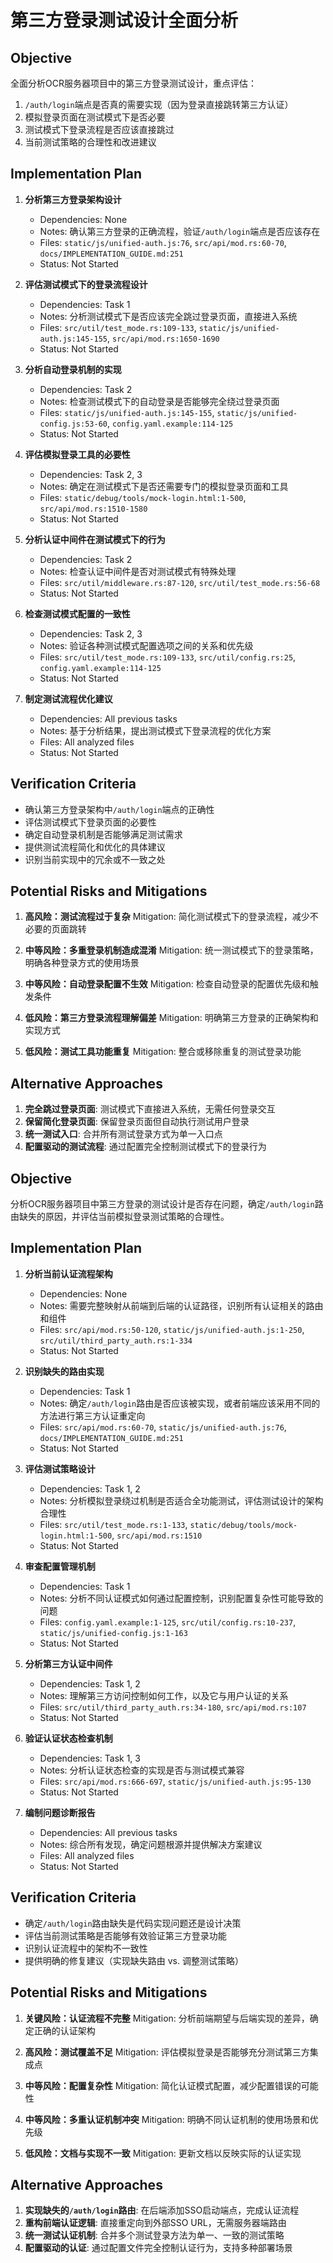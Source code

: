 # 第三方登录测试设计全面分析

## Objective
全面分析OCR服务器项目中的第三方登录测试设计，重点评估：
1. `/auth/login`端点是否真的需要实现（因为登录直接跳转第三方认证）
2. 模拟登录页面在测试模式下是否必要
3. 测试模式下登录流程是否应该直接跳过
4. 当前测试策略的合理性和改进建议

## Implementation Plan

1. **分析第三方登录架构设计**
   - Dependencies: None
   - Notes: 确认第三方登录的正确流程，验证`/auth/login`端点是否应该存在
   - Files: `static/js/unified-auth.js:76`, `src/api/mod.rs:60-70`, `docs/IMPLEMENTATION_GUIDE.md:251`
   - Status: Not Started

2. **评估测试模式下的登录流程设计**
   - Dependencies: Task 1
   - Notes: 分析测试模式下是否应该完全跳过登录页面，直接进入系统
   - Files: `src/util/test_mode.rs:109-133`, `static/js/unified-auth.js:145-155`, `src/api/mod.rs:1650-1690`
   - Status: Not Started

3. **分析自动登录机制的实现**
   - Dependencies: Task 2
   - Notes: 检查测试模式下的自动登录是否能够完全绕过登录页面
   - Files: `static/js/unified-auth.js:145-155`, `static/js/unified-config.js:53-60`, `config.yaml.example:114-125`
   - Status: Not Started

4. **评估模拟登录工具的必要性**
   - Dependencies: Task 2, 3
   - Notes: 确定在测试模式下是否还需要专门的模拟登录页面和工具
   - Files: `static/debug/tools/mock-login.html:1-500`, `src/api/mod.rs:1510-1580`
   - Status: Not Started

5. **分析认证中间件在测试模式下的行为**
   - Dependencies: Task 2
   - Notes: 检查认证中间件是否对测试模式有特殊处理
   - Files: `src/util/middleware.rs:87-120`, `src/util/test_mode.rs:56-68`
   - Status: Not Started

6. **检查测试模式配置的一致性**
   - Dependencies: Task 2, 3
   - Notes: 验证各种测试模式配置选项之间的关系和优先级
   - Files: `src/util/test_mode.rs:109-133`, `src/util/config.rs:25`, `config.yaml.example:114-125`
   - Status: Not Started

7. **制定测试流程优化建议**
   - Dependencies: All previous tasks
   - Notes: 基于分析结果，提出测试模式下登录流程的优化方案
   - Files: All analyzed files
   - Status: Not Started

## Verification Criteria
- 确认第三方登录架构中`/auth/login`端点的正确性
- 评估测试模式下登录页面的必要性
- 确定自动登录机制是否能够满足测试需求
- 提供测试流程简化和优化的具体建议
- 识别当前实现中的冗余或不一致之处

## Potential Risks and Mitigations

1. **高风险：测试流程过于复杂**
   Mitigation: 简化测试模式下的登录流程，减少不必要的页面跳转

2. **中等风险：多重登录机制造成混淆**
   Mitigation: 统一测试模式下的登录策略，明确各种登录方式的使用场景

3. **中等风险：自动登录配置不生效**
   Mitigation: 检查自动登录的配置优先级和触发条件

4. **低风险：第三方登录流程理解偏差**
   Mitigation: 明确第三方登录的正确架构和实现方式

5. **低风险：测试工具功能重复**
   Mitigation: 整合或移除重复的测试登录功能

## Alternative Approaches

1. **完全跳过登录页面**: 测试模式下直接进入系统，无需任何登录交互
2. **保留简化登录页面**: 保留登录页面但自动执行测试用户登录
3. **统一测试入口**: 合并所有测试登录方式为单一入口点
4. **配置驱动的测试流程**: 通过配置完全控制测试模式下的登录行为

## Objective
分析OCR服务器项目中第三方登录的测试设计是否存在问题，确定`/auth/login`路由缺失的原因，并评估当前模拟登录测试策略的合理性。

## Implementation Plan

1. **分析当前认证流程架构**
   - Dependencies: None
   - Notes: 需要完整映射从前端到后端的认证路径，识别所有认证相关的路由和组件
   - Files: `src/api/mod.rs:50-120`, `static/js/unified-auth.js:1-250`, `src/util/third_party_auth.rs:1-334`
   - Status: Not Started

2. **识别缺失的路由实现**
   - Dependencies: Task 1
   - Notes: 确定`/auth/login`路由是否应该被实现，或者前端应该采用不同的方法进行第三方认证重定向
   - Files: `src/api/mod.rs:60-70`, `static/js/unified-auth.js:76`, `docs/IMPLEMENTATION_GUIDE.md:251`
   - Status: Not Started

3. **评估测试策略设计**
   - Dependencies: Task 1, 2
   - Notes: 分析模拟登录绕过机制是否适合全功能测试，评估测试设计的架构合理性
   - Files: `src/util/test_mode.rs:1-133`, `static/debug/tools/mock-login.html:1-500`, `src/api/mod.rs:1510`
   - Status: Not Started

4. **审查配置管理机制**
   - Dependencies: Task 1
   - Notes: 分析不同认证模式如何通过配置控制，识别配置复杂性可能导致的问题
   - Files: `config.yaml.example:1-125`, `src/util/config.rs:10-237`, `static/js/unified-config.js:1-163`
   - Status: Not Started

5. **分析第三方认证中间件**
   - Dependencies: Task 1, 2
   - Notes: 理解第三方访问控制如何工作，以及它与用户认证的关系
   - Files: `src/util/third_party_auth.rs:34-180`, `src/api/mod.rs:107`
   - Status: Not Started

6. **验证认证状态检查机制**
   - Dependencies: Task 1, 3
   - Notes: 分析认证状态检查的实现是否与测试模式兼容
   - Files: `src/api/mod.rs:666-697`, `static/js/unified-auth.js:95-130`
   - Status: Not Started

7. **编制问题诊断报告**
   - Dependencies: All previous tasks
   - Notes: 综合所有发现，确定问题根源并提供解决方案建议
   - Files: All analyzed files
   - Status: Not Started

## Verification Criteria
- 确定`/auth/login`路由缺失是代码实现问题还是设计决策
- 评估当前测试策略是否能够有效验证第三方登录功能
- 识别认证流程中的架构不一致性
- 提供明确的修复建议（实现缺失路由 vs. 调整测试策略）

## Potential Risks and Mitigations

1. **关键风险：认证流程不完整**
   Mitigation: 分析前端期望与后端实现的差异，确定正确的认证架构

2. **高风险：测试覆盖不足**
   Mitigation: 评估模拟登录是否能够充分测试第三方集成点

3. **中等风险：配置复杂性**
   Mitigation: 简化认证模式配置，减少配置错误的可能性

4. **中等风险：多重认证机制冲突**
   Mitigation: 明确不同认证机制的使用场景和优先级

5. **低风险：文档与实现不一致**
   Mitigation: 更新文档以反映实际的认证实现

## Alternative Approaches

1. **实现缺失的`/auth/login`路由**: 在后端添加SSO启动端点，完成认证流程
2. **重构前端认证逻辑**: 直接重定向到外部SSO URL，无需服务器端路由
3. **统一测试认证机制**: 合并多个测试登录方法为单一、一致的测试策略
4. **配置驱动的认证**: 通过配置文件完全控制认证行为，支持多种部署场景